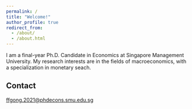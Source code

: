 ```yaml
---
permalink: /
title: "Welcome!"
author_profile: true
redirect_from: 
  - /about/
  - /about.html
---
```


I am a final-year Ph.D. Candidate in Economics at Singapore Management University. My research interests are in the fields of macroeconomics, with a specialization in monetary seach.

Contact
------
ffgong.2021@phdecons.smu.edu.sg
